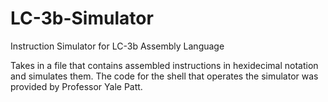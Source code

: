 # LC-3b-Simulator
Instruction Simulator for LC-3b Assembly Language

Takes in a file that contains assembled instructions in hexidecimal notation and simulates them. The code for the shell that operates the simulator was provided by Professor Yale Patt. 
